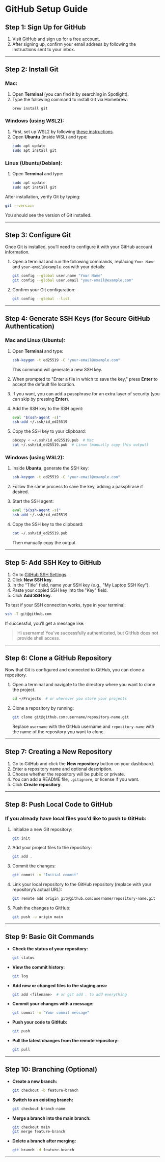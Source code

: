 # GitHub Setup Guide

## Step 1: Sign Up for GitHub

1. Visit [GitHub](https://github.com/) and sign up for a free account.
2. After signing up, confirm your email address by following the instructions sent to your inbox.

---

## Step 2: Install Git

### Mac:
1. Open **Terminal** (you can find it by searching in Spotlight).
2. Type the following command to install Git via Homebrew:
   ```bash
   brew install git
   ```

### Windows (using WSL2):
1. First, set up WSL2 by following [these instructions](https://docs.microsoft.com/en-us/windows/wsl/install).
2. Open **Ubuntu** (inside WSL) and type:
   ```bash
   sudo apt update
   sudo apt install git
   ```

### Linux (Ubuntu/Debian):
1. Open **Terminal** and type:
   ```bash
   sudo apt update
   sudo apt install git
   ```

After installation, verify Git by typing:
```bash
git --version
```
You should see the version of Git installed.

---

## Step 3: Configure Git

Once Git is installed, you’ll need to configure it with your GitHub account information.

1. Open a terminal and run the following commands, replacing `Your Name` and `your-email@example.com` with your details:

   ```bash
   git config --global user.name "Your Name"
   git config --global user.email "your-email@example.com"
   ```

2. Confirm your Git configuration:
   ```bash
   git config --global --list
   ```

---

## Step 4: Generate SSH Keys (for Secure GitHub Authentication)

### Mac and Linux (Ubuntu):
1. Open **Terminal** and type:
   ```bash
   ssh-keygen -t ed25519 -C "your-email@example.com"
   ```
   This command will generate a new SSH key.

2. When prompted to "Enter a file in which to save the key," press **Enter** to accept the default file location.

3. If you want, you can add a passphrase for an extra layer of security (you can skip by pressing **Enter**).

4. Add the SSH key to the SSH agent:
   ```bash
   eval "$(ssh-agent -s)"
   ssh-add ~/.ssh/id_ed25519
   ```

5. Copy the SSH key to your clipboard:
   ```bash
   pbcopy < ~/.ssh/id_ed25519.pub  # Mac
   cat ~/.ssh/id_ed25519.pub  # Linux (manually copy this output)
   ```

### Windows (using WSL2):
1. Inside **Ubuntu**, generate the SSH key:
   ```bash
   ssh-keygen -t ed25519 -C "your-email@example.com"
   ```

2. Follow the same process to save the key, adding a passphrase if desired.

3. Start the SSH agent:
   ```bash
   eval "$(ssh-agent -s)"
   ssh-add ~/.ssh/id_ed25519
   ```

4. Copy the SSH key to the clipboard:
   ```bash
   cat ~/.ssh/id_ed25519.pub
   ```
   Then manually copy the output.

---

## Step 5: Add SSH Key to GitHub

1. Go to [GitHub SSH Settings](https://github.com/settings/keys).
2. Click **New SSH key**.
3. In the "Title" field, name your SSH key (e.g., "My Laptop SSH Key").
4. Paste your copied SSH key into the "Key" field.
5. Click **Add SSH key**.

To test if your SSH connection works, type in your terminal:
```bash
ssh -T git@github.com
```
If successful, you’ll get a message like:
> Hi username! You've successfully authenticated, but GitHub does not provide shell access.

---

## Step 6: Clone a GitHub Repository

Now that Git is configured and connected to GitHub, you can clone a repository.

1. Open a terminal and navigate to the directory where you want to clone the project.
   ```bash
   cd ~/Projects  # or wherever you store your projects
   ```

2. Clone a repository by running:
   ```bash
   git clone git@github.com:username/repository-name.git
   ```
   Replace `username` with the GitHub username and `repository-name` with the name of the repository you want to clone.

---

## Step 7: Creating a New Repository

1. Go to GitHub and click the **New repository** button on your dashboard.
2. Enter a repository name and optional description.
3. Choose whether the repository will be public or private.
4. You can add a README file, `.gitignore`, or license if you want.
5. Click **Create repository**.

---

## Step 8: Push Local Code to GitHub

### If you already have local files you'd like to push to GitHub:
1. Initialize a new Git repository:
   ```bash
   git init
   ```

2. Add your project files to the repository:
   ```bash
   git add .
   ```

3. Commit the changes:
   ```bash
   git commit -m "Initial commit"
   ```

4. Link your local repository to the GitHub repository (replace with your repository’s actual URL):
   ```bash
   git remote add origin git@github.com:username/repository-name.git
   ```

5. Push the changes to GitHub:
   ```bash
   git push -u origin main
   ```

---

## Step 9: Basic Git Commands

- **Check the status of your repository:**
  ```bash
  git status
  ```

- **View the commit history:**
  ```bash
  git log
  ```

- **Add new or changed files to the staging area:**
  ```bash
  git add <filename>  # or git add . to add everything
  ```

- **Commit your changes with a message:**
  ```bash
  git commit -m "Your commit message"
  ```

- **Push your code to GitHub:**
  ```bash
  git push
  ```

- **Pull the latest changes from the remote repository:**
  ```bash
  git pull
  ```

---

## Step 10: Branching (Optional)

- **Create a new branch:**
  ```bash
  git checkout -b feature-branch
  ```

- **Switch to an existing branch:**
  ```bash
  git checkout branch-name
  ```

- **Merge a branch into the main branch:**
  ```bash
  git checkout main
  git merge feature-branch
  ```

- **Delete a branch after merging:**
  ```bash
  git branch -d feature-branch
  ```

---
